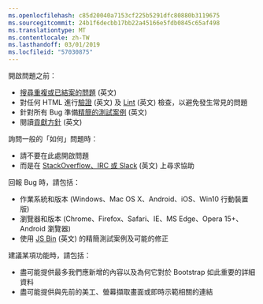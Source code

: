 ```yaml
---
ms.openlocfilehash: c85d20040a7153cf225b5291dfc80880b3119675
ms.sourcegitcommit: 24b1f6decbb17bb22a45166e5fdb0845c65af498
ms.translationtype: MT
ms.contentlocale: zh-TW
ms.lasthandoff: 03/01/2019
ms.locfileid: "57030875"
---
```

開啟問題之前：

- [搜尋重複或已結案的問題](https://github.com/twbs/bootstrap/issues?utf8=%E2%9C%93&q=is%3Aissue) \(英文\)
- 對任何 HTML 進行[驗證](http://validator.w3.org/nu/) \(英文\) 及 [Lint](https://github.com/twbs/bootlint#in-the-browser) \(英文\) 檢查，以避免發生常見的問題
- 針對所有 Bug 準備[精簡的測試案例](https://css-tricks.com/reduced-test-cases/) \(英文\)
- 閱讀[貢獻方針](https://github.com/twbs/bootstrap/blob/master/CONTRIBUTING.md) \(英文\)

詢問一般的「如何」問題時：

- 請不要在此處開啟問題
- 而是在 [StackOverflow、IRC 或 Slack](https://github.com/twbs/bootstrap/blob/master/README.md#community) \(英文\) 上尋求協助

回報 Bug 時，請包括：

- 作業系統和版本 (Windows、Mac OS X、Android、iOS、Win10 行動裝置版)
- 瀏覽器和版本 (Chrome、Firefox、Safari、IE、MS Edge、Opera 15+、Android 瀏覽器)
- 使用 [JS Bin](https://jsbin.com) \(英文\) 的精簡測試案例及可能的修正

建議某項功能時，請包括：

- 盡可能提供最多我們應新增的內容以及為何它對於 Bootstrap 如此重要的詳細資料
- 盡可能提供與先前的美工、螢幕擷取畫面或即時示範相關的連結
